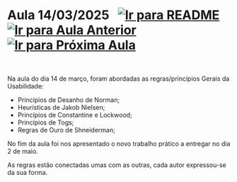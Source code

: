 # Aula 14/03/2025 &nbsp; [![Ir para README](https://img.shields.io/badge/Indice-Verde?style=for-the-badge)](../README.md#indice) &nbsp; [![Ir para Aula Anterior](https://img.shields.io/badge/Anterior-Aula%203-007ACC?style=for-the-badge)](../aulas/07-03-2025.md) [![Ir para Próxima Aula](https://img.shields.io/badge/Próxima-Aula%205-007ACC?style=for-the-badge)](../aulas/21-03-2025.md)

<br>

<p>
Na aula do dia 14 de março, foram abordadas as regras/princípios Gerais da Usabilidade:

- Princípios de Desanho de Norman;
- Heurísticas de Jakob Nielsen;
- Princípios de Constantine e Lockwood;
- Princípios de Togs;
- Regras de Ouro de Shneiderman;

No fim da aula foi nos apresentado o novo trabalho prático a entregar no dia 2 de maio.
</p>

<p>

As regras estão conectadas umas com as outras, cada autor expressou-se da sua forma.
 
</p>

